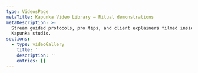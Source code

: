 ```yaml
---
type: VideosPage
metaTitle: Kapunka Video Library – Ritual demonstrations
metaDescription: >-
  Stream guided protocols, pro tips, and client explainers filmed inside the
  Kapunka studio.
sections:
  - type: videoGallery
    title: ''
    description: ''
    entries: []
---
```


<!-- TODO: Translate to Portuguese -->
